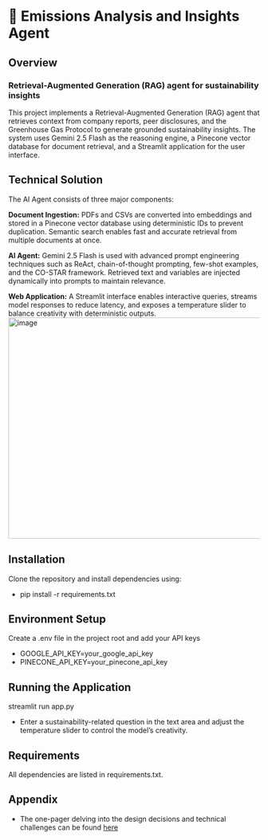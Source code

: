 # 🌱 Emissions Analysis and Insights Agent
## Overview
### Retrieval-Augmented Generation (RAG) agent for sustainability insights

This project implements a Retrieval-Augmented Generation (RAG) agent that retrieves context from company reports, peer disclosures, and the Greenhouse Gas Protocol to generate grounded sustainability insights. The system uses Gemini 2.5 Flash as the reasoning engine, a Pinecone vector database for document retrieval, and a Streamlit application for the user interface.

## Technical Solution

The AI Agent consists of three major components:

**Document Ingestion:**
PDFs and CSVs are converted into embeddings and stored in a Pinecone vector database using deterministic IDs to prevent duplication. Semantic search enables fast and accurate retrieval from multiple documents at once.

**AI Agent:**
Gemini 2.5 Flash is used with advanced prompt engineering techniques such as ReAct, chain-of-thought prompting, few-shot examples, and the CO-STAR framework. Retrieved text and variables are injected dynamically into prompts to maintain relevance.

**Web Application:**
A Streamlit interface enables interactive queries, streams model responses to reduce latency, and exposes a temperature slider to balance creativity with deterministic outputs.
  <img width="1144" height="444" alt="image" src="https://github.com/user-attachments/assets/734267da-55b2-4e11-887a-0f8f45a88da3" />
## Installation

Clone the repository and install dependencies using: 
- pip install -r requirements.txt

## Environment Setup 
Create a .env file in the project root and add your API keys
- GOOGLE_API_KEY=your_google_api_key
- PINECONE_API_KEY=your_pinecone_api_key

## Running the Application
streamlit run app.py

- Enter a sustainability-related question in the text area and adjust the temperature slider to control the model’s creativity.

## Requirements

All dependencies are listed in requirements.txt.

## Appendix
- The one-pager delving into the design decisions and technical challenges can be found [here](https://www.notion.so/Emissions-Analysis-and-Insights-Agent-25fcadf03a6280dea9c2ca5898a8712b?source=copy_link)
 
